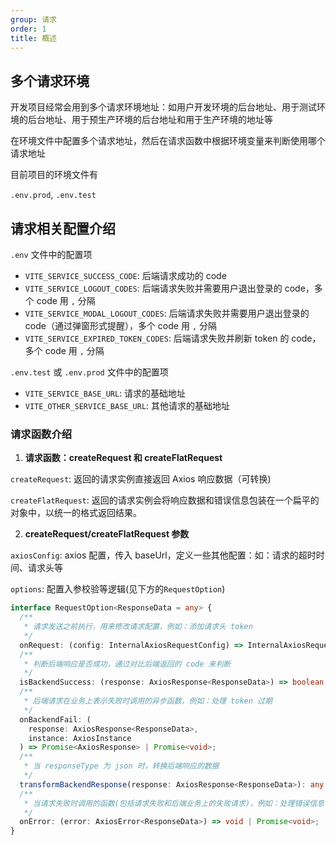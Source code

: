 ```yaml
---
group: 请求
order: 1
title: 概述
---
```


## 多个请求环境

开发项目经常会用到多个请求环境地址：如用户开发环境的后台地址、用于测试环境的后台地址、用于预生产环境的后台地址和用于生产环境的地址等

在环境文件中配置多个请求地址，然后在请求函数中根据环境变量来判断使用哪个请求地址

目前项目的环境文件有

`.env.prod`, `.env.test`

## 请求相关配置介绍

`.env` 文件中的配置项

- `VITE_SERVICE_SUCCESS_CODE`: 后端请求成功的 code
- `VITE_SERVICE_LOGOUT_CODES`: 后端请求失败并需要用户退出登录的 code，多个 code 用 `,` 分隔
- `VITE_SERVICE_MODAL_LOGOUT_CODES`: 后端请求失败并需要用户退出登录的 code（通过弹窗形式提醒），多个 code 用 `,` 分隔
- `VITE_SERVICE_EXPIRED_TOKEN_CODES`: 后端请求失败并刷新 token 的 code，多个 code 用 `,` 分隔

`.env.test` 或 `.env.prod` 文件中的配置项

- `VITE_SERVICE_BASE_URL`: 请求的基础地址
- `VITE_OTHER_SERVICE_BASE_URL`: 其他请求的基础地址

### 请求函数介绍

1. **请求函数：createRequest 和 createFlatRequest**

`createRequest`: 返回的请求实例直接返回 Axios 响应数据（可转换)

`createFlatRequest`: 返回的请求实例会将响应数据和错误信息包装在一个扁平的对象中，以统一的格式返回结果。


2. **createRequest/createFlatRequest 参数**

`axiosConfig`: axios 配置，传入 baseUrl，定义一些其他配置：如：请求的超时时间、请求头等

`options`: 配置入参校验等逻辑(见下方的`RequestOption`)

```ts
interface RequestOption<ResponseData = any> {
  /**
   * 请求发送之前执行，用来修改请求配置，例如：添加请求头 token
   */
  onRequest: (config: InternalAxiosRequestConfig) => InternalAxiosRequestConfig | Promise<InternalAxiosRequestConfig>;
  /**
   * 判断后端响应是否成功，通过对比后端返回的 code 来判断
   */
  isBackendSuccess: (response: AxiosResponse<ResponseData>) => boolean;
  /**
   * 后端请求在业务上表示失败时调用的异步函数，例如：处理 token 过期
   */
  onBackendFail: (
    response: AxiosResponse<ResponseData>,
    instance: AxiosInstance
  ) => Promise<AxiosResponse> | Promise<void>;
  /**
   * 当 responseType 为 json 时，转换后端响应的数据
   */
  transformBackendResponse(response: AxiosResponse<ResponseData>): any | Promise<any>;
  /**
   * 当请求失败时调用的函数(包括请求失败和后端业务上的失败请求)，例如：处理错误信息
   */
  onError: (error: AxiosError<ResponseData>) => void | Promise<void>;
}
```
